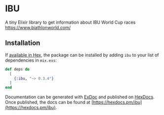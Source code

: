 # IBU

A tiny Elixir library to get information about IBU World Cup races
https://www.biathlonworld.com/

## Installation

If [available in Hex](https://hex.pm/docs/publish), the package can be installed
by adding `ibu` to your list of dependencies in `mix.exs`:

```elixir
def deps do
  [
    {:ibu, "~> 0.3.4"}
  ]
end
```

Documentation can be generated with [ExDoc](https://github.com/elixir-lang/ex_doc)
and published on [HexDocs](https://hexdocs.pm). Once published, the docs can
be found at [https://hexdocs.pm/ibu](https://hexdocs.pm/ibu).
